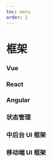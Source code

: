 ```yaml
---
toc: menu
order: 2
---
```


# 框架

### Vue

<Resource module="前端开发" name="Vue"></Resource>

### React

<Resource module="前端开发" name="React"></Resource>

### Angular

<Resource module="前端开发" name="Angular"></Resource>

### 状态管理

<Resource module="前端开发" name="状态管理"></Resource>

### 中后台 UI 框架

<Resource module="前端开发" name="中后台UI框架"></Resource>

### 移动端 UI 框架

<Resource module="前端开发" name="移动端UI框架"></Resource>
